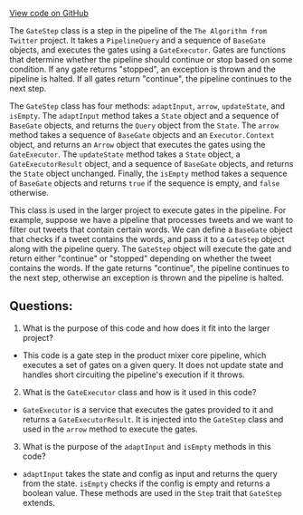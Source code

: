 [View code on GitHub](https://github.com/misbahsy/the-algorithm/product-mixer/core/src/main/scala/com/twitter/product_mixer/core/pipeline/step/gate/GateStep.scala)

The `GateStep` class is a step in the pipeline of the `The Algorithm from Twitter` project. It takes a `PipelineQuery` and a sequence of `BaseGate` objects, and executes the gates using a `GateExecutor`. Gates are functions that determine whether the pipeline should continue or stop based on some condition. If any gate returns "stopped", an exception is thrown and the pipeline is halted. If all gates return "continue", the pipeline continues to the next step.

The `GateStep` class has four methods: `adaptInput`, `arrow`, `updateState`, and `isEmpty`. The `adaptInput` method takes a `State` object and a sequence of `BaseGate` objects, and returns the `Query` object from the `State`. The `arrow` method takes a sequence of `BaseGate` objects and an `Executor.Context` object, and returns an `Arrow` object that executes the gates using the `GateExecutor`. The `updateState` method takes a `State` object, a `GateExecutorResult` object, and a sequence of `BaseGate` objects, and returns the `State` object unchanged. Finally, the `isEmpty` method takes a sequence of `BaseGate` objects and returns `true` if the sequence is empty, and `false` otherwise.

This class is used in the larger project to execute gates in the pipeline. For example, suppose we have a pipeline that processes tweets and we want to filter out tweets that contain certain words. We can define a `BaseGate` object that checks if a tweet contains the words, and pass it to a `GateStep` object along with the pipeline query. The `GateStep` object will execute the gate and return either "continue" or "stopped" depending on whether the tweet contains the words. If the gate returns "continue", the pipeline continues to the next step, otherwise an exception is thrown and the pipeline is halted.
## Questions: 
 1. What is the purpose of this code and how does it fit into the larger project?
- This code is a gate step in the product mixer core pipeline, which executes a set of gates on a given query. It does not update state and handles short circuiting the pipeline's execution if it throws.

2. What is the `GateExecutor` class and how is it used in this code?
- `GateExecutor` is a service that executes the gates provided to it and returns a `GateExecutorResult`. It is injected into the `GateStep` class and used in the `arrow` method to execute the gates.

3. What is the purpose of the `adaptInput` and `isEmpty` methods in this code?
- `adaptInput` takes the state and config as input and returns the query from the state. `isEmpty` checks if the config is empty and returns a boolean value. These methods are used in the `Step` trait that `GateStep` extends.